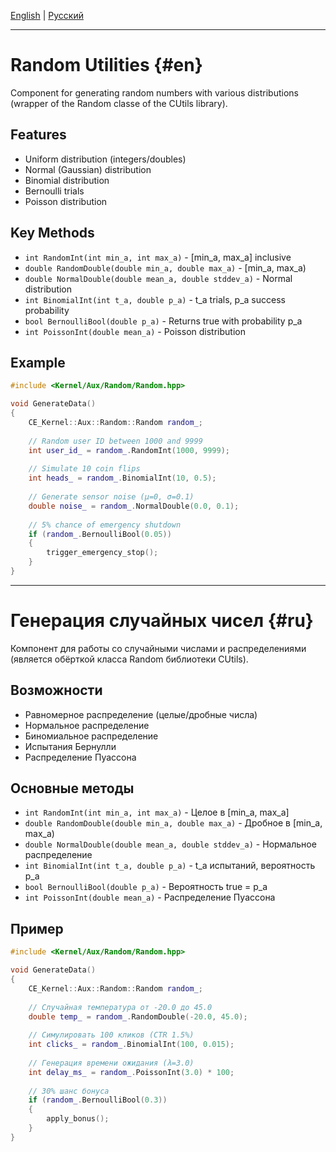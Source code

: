 [English](#en) | [Русский](#ru)

---
# Random Utilities {#en}

Component for generating random numbers with various distributions (wrapper of the Random classe of the CUtils library).

## Features
- Uniform distribution (integers/doubles)
- Normal (Gaussian) distribution
- Binomial distribution
- Bernoulli trials
- Poisson distribution

## Key Methods
- ```int RandomInt(int min_a, int max_a)``` - [min_a, max_a] inclusive
- ```double RandomDouble(double min_a, double max_a)``` - [min_a, max_a)
- ```double NormalDouble(double mean_a, double stddev_a)``` - Normal distribution
- ```int BinomialInt(int t_a, double p_a)``` - t_a trials, p_a success probability
- ```bool BernoulliBool(double p_a)``` - Returns true with probability p_a
- ```int PoissonInt(double mean_a)``` - Poisson distribution

## Example
```cpp
#include <Kernel/Aux/Random/Random.hpp>

void GenerateData() 
{
    CE_Kernel::Aux::Random::Random random_;
    
    // Random user ID between 1000 and 9999
    int user_id_ = random_.RandomInt(1000, 9999);
    
    // Simulate 10 coin flips
    int heads_ = random_.BinomialInt(10, 0.5);
    
    // Generate sensor noise (μ=0, σ=0.1)
    double noise_ = random_.NormalDouble(0.0, 0.1);
    
    // 5% chance of emergency shutdown
    if (random_.BernoulliBool(0.05)) 
    {
        trigger_emergency_stop();
    }
}
```

---
# Генерация случайных чисел {#ru}

Компонент для работы со случайными числами и распределениями (является обёрткой класса Random библиотеки CUtils).

## Возможности
- Равномерное распределение (целые/дробные числа)
- Нормальное распределение
- Биномиальное распределение
- Испытания Бернулли
- Распределение Пуассона

## Основные методы
- ```int RandomInt(int min_a, int max_a)``` - Целое в [min_a, max_a]
- ```double RandomDouble(double min_a, double max_a)``` - Дробное в [min_a, max_a)
- ```double NormalDouble(double mean_a, double stddev_a)``` - Нормальное распределение
- ```int BinomialInt(int t_a, double p_a)``` - t_a испытаний, вероятность p_a
- ```bool BernoulliBool(double p_a)``` - Вероятность true = p_a
- ```int PoissonInt(double mean_a)``` - Распределение Пуассона

## Пример
```cpp
#include <Kernel/Aux/Random/Random.hpp>

void GenerateData() 
{
    CE_Kernel::Aux::Random::Random random_;
    
    // Случайная температура от -20.0 до 45.0
    double temp_ = random_.RandomDouble(-20.0, 45.0);
    
    // Симулировать 100 кликов (CTR 1.5%)
    int clicks_ = random_.BinomialInt(100, 0.015);
    
    // Генерация времени ожидания (λ=3.0)
    int delay_ms_ = random_.PoissonInt(3.0) * 100;
    
    // 30% шанс бонуса
    if (random_.BernoulliBool(0.3)) 
    {
        apply_bonus();
    }
}
```
